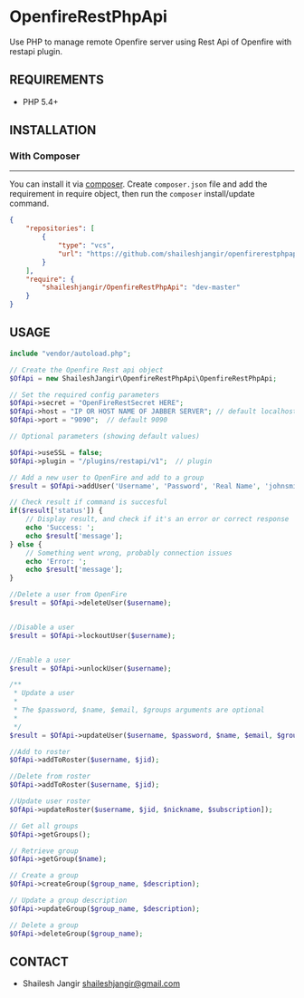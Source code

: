 OpenfireRestPhpApi
=====================

Use PHP to manage remote Openfire server using Rest Api of Openfire with restapi plugin.

## REQUIREMENTS
- PHP 5.4+

## INSTALLATION

### With Composer
-------------
You can install it via [composer](http://getcomposer.org/). Create `composer.json` file and add the requirement in require object, then run the `composer` install/update command.

```json
{
	"repositories": [
		{
			"type": "vcs",
			"url": "https://github.com/shaileshjangir/openfirerestphpapi"
		}
	],
    "require": {
        "shaileshjangir/OpenfireRestPhpApi": "dev-master"
    }
}
```

## USAGE
```php
include "vendor/autoload.php";

// Create the Openfire Rest api object
$OfApi = new ShaileshJangir\OpenfireRestPhpApi\OpenfireRestPhpApi;

// Set the required config parameters
$OfApi->secret = "OpenFireRestSecret HERE";
$OfApi->host = "IP OR HOST NAME OF JABBER SERVER"; // default localhost
$OfApi->port = "9090";  // default 9090

// Optional parameters (showing default values)

$OfApi->useSSL = false;
$OfApi->plugin = "/plugins/restapi/v1";  // plugin 

// Add a new user to OpenFire and add to a group
$result = $OfApi->addUser('Username', 'Password', 'Real Name', 'johnsmith@example.com', array('Group 1'));

// Check result if command is succesful
if($result['status']) {
    // Display result, and check if it's an error or correct response
    echo 'Success: ';
    echo $result['message'];
} else {
    // Something went wrong, probably connection issues
    echo 'Error: ';
    echo $result['message'];
}

//Delete a user from OpenFire
$result = $OfApi->deleteUser($username);


//Disable a user
$result = $OfApi->lockoutUser($username);


//Enable a user
$result = $OfApi->unlockUser($username);

/**
 * Update a user
 *
 * The $password, $name, $email, $groups arguments are optional
 * 
 */
$result = $OfApi->updateUser($username, $password, $name, $email, $groups)

//Add to roster
$OfApi->addToRoster($username, $jid);

//Delete from roster
$OfApi->addToRoster($username, $jid);

//Update user roster
$OfApi->updateRoster($username, $jid, $nickname, $subscription]);

// Get all groups
$OfApi->getGroups();

// Retrieve group 
$OfApi->getGroup($name);

// Create a group
$OfApi->createGroup($group_name, $description);

// Update a group description
$OfApi->updateGroup($group_name, $description);

// Delete a group
$OfApi->deleteGroup($group_name);

```

## CONTACT
- Shailesh Jangir <shaileshjangir@gmail.com>
